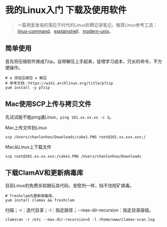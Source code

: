 # 我的Linux入门 下载及使用软件

> 一篇用爱发电的落后于时代的Linux折腾记录笔记。推荐Linux参考工具：[linux-command](https://wangchujiang.com/linux-command/)、[explainshell](https://www.explainshell.com)、[modern-unix](https://github.com/ibraheemdev/modern-unix)。

## 简单使用

首先将压缩软件换成7zip。自带解压上手起来，徒增学习成本，冗长的命令，不方便操作。

```
# a 添加压缩包 x 解压
# 参考文档：https://wiki.archlinux.org/title/p7zip
yum install -y p7zip
```

## Mac使用SCP上传与拷贝文件

先试试能不能ping通Linux，`ping 101.xx.xx.xx -c 3`。

Mac上传文件到Linux

```
scp /Users/chanlonhoo/Downloads/cake1.PNG root@101.xx.xxx.xxx:/
```

Mac从Linux上下载文件

```
scp root@101.xx.xx.xxx:/cake1.PNG /Users/chanlonhoo/Downloads
```

## 下载ClamAV和更新病毒库

目前Linux的免费杀软跟玩具代码、安慰剂一样，挡不住挖矿病毒。

```
# freshclam为更新病毒库。
yum install clamav && freshclam
```

扫描；-r：迭代目录；-l：指定路径；--max-dir-recursion：指定目录层级。

```
clamscan -r /etc --max-dir-recursion=5 -l /home/www/clamav-scan.log
```

